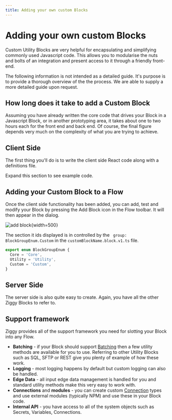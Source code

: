 ```yaml
---
title: Adding your own custom Blocks
---
```


# Adding your own custom Blocks

Custom Utility Blocks are very helpful for encapsulating and simplifying commonly used Javascript code. This allows you to modularise the nuts and bolts of an integration and present access to it through a friendly front-end.

The following information is not intended as a detailed guide. It's purpose is to provide a thorough overview of the the process. We are able to supply a more detailed guide upon request.

## How long does it take to add a Custom Block
Assuming you have already written the core code that drives your Block in a Javascript Block, or in another prototyping area, it takes about one to two hours each for the front end and back end. 
Of course, the final figure depends very much on the complexity of what you are trying to achieve.

## Client Side
The first thing you'll do is to write the client side React code along with a definitions file.

Expand this section to see example code.

## Adding your Custom Block to a Flow
Once the client side functionality has been added, you can add, test and modify your Block by pressing the Add Block icon in the Flow toolbar. It will then appear in the dialog.

![add block](/img/customisation/customisation-add-block.png){width=500}

The section it ids displayed is in controlled by the ``` group: BlockGroupEnum.Custom``` in the ```customBlockName.block.v1.ts``` file.

```JavaScript
export enum BlockGroupEnum {
  Core = 'Core',
  Utility = 'Utility',
  Custom = 'Custom',
}
```

## Server Side
The server side is also quite easy to create. Again, you have all the other Ziggy Blocks to refer to.

## Support framework
Ziggy provides all of the support framework you need for slotting your Block into any Flow.

- **Batching** - if your Block should support [Batching](/user-guide/batching/Batching) then a few utility methods are available for you to use. Referring to other Utility Blocks such as SQL, SFTP or REST give you plenty of example of how these work.
- **Logging** - most logging happens by default but custom logging can also be handled.
- **Edge Data** - all input edge data management is handled for you and standard utility methods make this very easy to work with.
- **Connections** and **modules** - you can create custom [Connection](/user-guide/connections/Connections) types and use external modules (typically NPM) and use these in your Block code.
- **Internal API** - you have access to all of the system objects such as Secrets, Variables, Connections.




